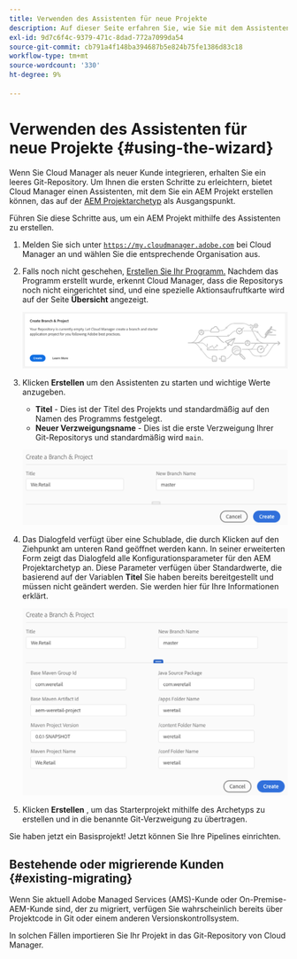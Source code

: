 ```yaml
---
title: Verwenden des Assistenten für neue Projekte
description: Auf dieser Seite erfahren Sie, wie Sie mit dem Assistenten ein AEM-Anwendungsprojekt erstellen
exl-id: 9d7c6f4c-9379-471c-8dad-772a7099da54
source-git-commit: cb791a4f148ba394687b5e824b75fe1386d83c18
workflow-type: tm+mt
source-wordcount: '330'
ht-degree: 9%

---
```



# Verwenden des Assistenten für neue Projekte {#using-the-wizard}

Wenn Sie Cloud Manager als neuer Kunde integrieren, erhalten Sie ein leeres Git-Repository. Um Ihnen die ersten Schritte zu erleichtern, bietet Cloud Manager einen Assistenten, mit dem Sie ein AEM Projekt erstellen können, das auf der [AEM Projektarchetyp](https://github.com/Adobe-Marketing-Cloud/aem-project-archetype) als Ausgangspunkt.

Führen Sie diese Schritte aus, um ein AEM Projekt mithilfe des Assistenten zu erstellen.

1. Melden Sie sich unter [`https://my.cloudmanager.adobe.com`](https://my.cloudmanager.adobe.com) bei Cloud Manager an und wählen Sie die entsprechende Organisation aus.

1. Falls noch nicht geschehen, [Erstellen Sie Ihr Programm.](program-setup.md) Nachdem das Programm erstellt wurde, erkennt Cloud Manager, dass die Repositorys noch nicht eingerichtet sind, und eine spezielle Aktionsaufruftkarte wird auf der Seite **Übersicht** angezeigt.

   ![Projekt-CTA erstellen](/help/assets/image2018-10-3_14-29-44.png)

1. Klicken **Erstellen** um den Assistenten zu starten und wichtige Werte anzugeben.

   * **Titel** - Dies ist der Titel des Projekts und standardmäßig auf den Namen des Programms festgelegt.
   * **Neuer Verzweigungsname** - Dies ist die erste Verzweigung Ihrer Git-Repositorys und standardmäßig wird `main`.

   ![Projektwerte](/help/assets/screen_shot_2018-10-08at55825am.png)

1. Das Dialogfeld verfügt über eine Schublade, die durch Klicken auf den Ziehpunkt am unteren Rand geöffnet werden kann. In seiner erweiterten Form zeigt das Dialogfeld alle Konfigurationsparameter für den AEM Projektarchetyp an. Diese Parameter verfügen über Standardwerte, die basierend auf der Variablen **Titel** Sie haben bereits bereitgestellt und müssen nicht geändert werden. Sie werden hier für Ihre Informationen erklärt.

   ![Detaillierte Archetypparameter](/help/assets/screen_shot_2018-10-08at60032am.png)

1. Klicken **Erstellen** , um das Starterprojekt mithilfe des Archetyps zu erstellen und in die benannte Git-Verzweigung zu übertragen.

Sie haben jetzt ein Basisprojekt! Jetzt können Sie Ihre Pipelines einrichten.

## Bestehende oder migrierende Kunden {#existing-migrating}

Wenn Sie aktuell Adobe Managed Services (AMS)-Kunde oder On-Premise-AEM-Kunde sind, der zu migriert, verfügen Sie wahrscheinlich bereits über Projektcode in Git oder einem anderen Versionskontrollsystem.

In solchen Fällen importieren Sie Ihr Projekt in das Git-Repository von Cloud Manager.
